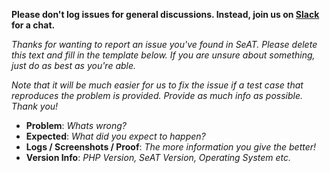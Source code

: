 **Please don't log issues for general discussions. Instead, join us on [Slack](http://seat-docs.readthedocs.io/en/latest/contact/) for a chat.**

_Thanks for wanting to report an issue you've found in SeAT. Please delete
this text and fill in the template below. If you are unsure about something,
just do as best as you're able._

_Note that it will be much easier for us to fix the issue if a test case that
reproduces the problem is provided. Provide as much info as possible. Thank you!_

* **Problem**: _Whats wrong?_
* **Expected**: _What did you expect to happen?_
* **Logs / Screenshots / Proof**: _The more information you give the better!_
* **Version Info**: _PHP Version, SeAT Version, Operating System etc._

